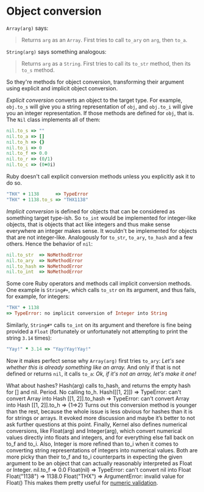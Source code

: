 # Object conversion

`Array(arg)` says:
> Returns `arg` as an `Array`. First tries to call `to_ary` on `arg`, then `to_a`.

`String(arg)` says something analogous:
> Returns `arg` as a `String`. First tries to call its `to_str` method, then its `to_s` method.

So they're methods for object conversion, transforming their argument using explicit and implicit object conversion.

*Explicit conversion* converts an object to the target type. For example, `obj.to_s` will give you a string representation of `obj`, and `obj.to_i` will give you an integer representation. If those methods are defined for `obj`, that is. The `Nil` class implements all of them:

```ruby
nil.to_s => ""
nil.to_a => []
nil.to_h => {}
nil.to_i => 0
nil.to_f => 0.0
nil.to_r => (0/1)
nil.to_c => (0+0i)
```

Ruby doesn't call explicit conversion methods unless you explicitly ask it to do so.

```ruby
"THX" + 1138      => TypeError
"THX" + 1138.to_s => "THX1138"
```

*Implicit conversion* is defined for objects that can be considered as something target type-ish. So `to_int` would be implemented for integer-like objects, that is objects that act like integers and thus make sense everywhere an integer makes sense. It wouldn't be implemented for objects that are not integer-like. Analogously for `to_str`, `to_ary`, `to_hash` and a few others. Hence the behavior of `nil`:

```ruby
nil.to_str  => NoMethodError
nil.to_ary  => NoMethodError
nil.to_hash => NoMethodError
nil.to_int  => NoMethodError
```

Some core Ruby operators and methods call implicit conversion methods. One example is `String#+`, which calls `to_str` on its argument, and thus fails, for example, for integers:

```ruby
"THX" + 1138
=> TypeError: no implicit conversion of Integer into String
```

Similarly, `String#*` calls `to_int` on its argument and therefore is fine being provided a `Float` (fortunately or unfortunately not attempting to print the string `3.14` times):

```ruby
"Yay!" * 3.14 => "Yay!Yay!Yay!"
```

Now it makes perfect sense why `Array(arg)` first tries `to_ary`: *Let's see whether this is already something like an array.* And only if that is not defined or returns `nil`, it calls `to_a`: *Ok, if it's not an array, let's make it one!*

What about hashes? Hash(arg) calls to_hash, and returns the empty hash for [] and nil. Period. No calling to_h.
Hash([[1, 2]])   => TypeError: can't convert Array into Hash
[[1, 2]].to_hash => TypeError: can't convert Array into Hash
[[1, 2]].to_h    => {1=>2}
Turns out this conversion method is younger than the rest, because the whole issue is less obvious for hashes than it is for strings or arrays. It evoked more discussion and maybe it’s better to not ask further questions at this point.
Finally, Kernel also defines numerical conversions, like Float(arg) and Integer(arg), which convert numerical values directly into floats and integers, and for everything else fall back on to_f and to_i. Also, Integer is more refined than to_i when it comes to converting string representations of integers into numerical values.
Both are more picky than their to_f and to_i counterparts in expecting the given argument to be an object that can actually reasonably interpreted as Float or Integer.
nil.to_f   => 0.0
Float(nil) => TypeError: can't convert nil into Float
Float("1138") => 1138.0
Float("THX")  => ArgumentError: invalid value for Float()
This makes them pretty useful for [numeric validation](https://pdxwolfy.wordpress.com/2016/04/12/numeric-validation-in-ruby/).
